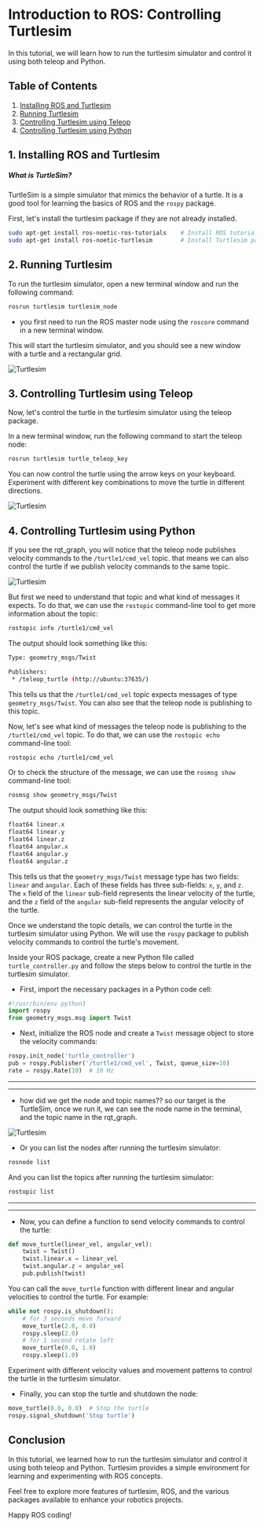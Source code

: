 # Introduction to ROS: Controlling Turtlesim

In this tutorial, we will learn how to run the turtlesim simulator and control it using both teleop and Python. 

## Table of Contents

1. [Installing ROS and Turtlesim](#installing-ros-and-turtlesim)
2. [Running Turtlesim](#running-turtlesim)
3. [Controlling Turtlesim using Teleop](#controlling-turtlesim-using-teleop)
4. [Controlling Turtlesim using Python](#controlling-turtlesim-using-python)

## 1. Installing ROS and Turtlesim <a id="installing-ros-and-turtlesim"></a>

##### What is TurtleSim?

TurtleSim is a simple simulator that mimics the behavior of a turtle. It is a good tool for learning the basics of ROS and the `rospy` package.
 
First, let's install the turtlesim package if they are not already installed.

```bash
sudo apt-get install ros-noetic-ros-tutorials    # Install ROS tutorials package
sudo apt-get install ros-noetic-turtlesim        # Install Turtlesim package
```

## 2. Running Turtlesim <a id="running-turtlesim"></a>

To run the turtlesim simulator, open a new terminal window and run the following command:

```bash
rosrun turtlesim turtlesim_node
```
- you first need to run the ROS master node using the `roscore` command in a new terminal window.

This will start the turtlesim simulator, and you should see a new window with a turtle and a rectangular grid.

![Turtlesim](../../images/turtlesim_node.png)

## 3. Controlling Turtlesim using Teleop <a id="controlling-turtlesim-using-teleop"></a>

Now, let's control the turtle in the turtlesim simulator using the teleop package.

In a new terminal window, run the following command to start the teleop node:

```bash
rosrun turtlesim turtle_teleop_key
```

You can now control the turtle using the arrow keys on your keyboard. Experiment with different key combinations to move the turtle in different directions.

![Turtlesim](../../images/turtlesim_teleop.png)

## 4. Controlling Turtlesim using Python <a id="controlling-turtlesim-using-python"></a>

If you see the rqt_graph, you will notice that the teleop node publishes velocity commands to the `/turtle1/cmd_vel` topic. that means we can also control the turtle if we publish velocity commands to the same topic.

![Turtlesim](../../images/turtlesim_rqt_graph.png)

But first we need to understand that topic and what kind of messages it expects. To do that, we can use the `rostopic` command-line tool to get more information about the topic:

```bash
rostopic info /turtle1/cmd_vel
```

The output should look something like this:

```bash
Type: geometry_msgs/Twist

Publishers:
 * /teleop_turtle (http://ubuntu:37635/)
```

This tells us that the `/turtle1/cmd_vel` topic expects messages of type `geometry_msgs/Twist`. You can also see that the teleop node is publishing to this topic.

Now, let's see what kind of messages the teleop node is publishing to the `/turtle1/cmd_vel` topic. To do that, we can use the `rostopic echo` command-line tool:

```bash
rostopic echo /turtle1/cmd_vel
```

Or to check the structure of the message, we can use the `rosmsg show` command-line tool:

```bash
rosmsg show geometry_msgs/Twist
```

The output should look something like this:

```bash
float64 linear.x
float64 linear.y
float64 linear.z
float64 angular.x
float64 angular.y
float64 angular.z
```

This tells us that the `geometry_msgs/Twist` message type has two fields: `linear` and `angular`. Each of these fields has three sub-fields: `x`, `y`, and `z`. The `x` field of the `linear` sub-field represents the linear velocity of the turtle, and the `z` field of the `angular` sub-field represents the angular velocity of the turtle.




Once we understand the topic details, we can control the turtle in the turtlesim simulator using Python. We will use the `rospy` package to publish velocity commands to control the turtle's movement.

Inside your ROS package, create a new Python file called `turtle_controller.py` and follow the steps below to control the turtle in the turtlesim simulator.

- First, import the necessary packages in a Python code cell:

```python
#!/usr/bin/env python3
import rospy
from geometry_msgs.msg import Twist
```

- Next, initialize the ROS node and create a `Twist` message object to store the velocity commands:

```python
rospy.init_node('turtle_controller')
pub = rospy.Publisher('/turtle1/cmd_vel', Twist, queue_size=10)
rate = rospy.Rate(10)  # 10 Hz
```
---
---
- how did we get the node and topic names?? so our target is the TurtleSim, once we run it, we can see the node name in the terminal, and the topic name in the rqt_graph.

![Turtlesim](../../images/turtlesim_rqt_graph.png)

- Or you can list the nodes after running the turtlesim simulator:

```bash
rosnode list
```

And you can list the topics after running the turtlesim simulator:

```bash
rostopic list
```
---
---

- Now, you can define a function to send velocity commands to control the turtle:

```python
def move_turtle(linear_vel, angular_vel):
    twist = Twist()
    twist.linear.x = linear_vel
    twist.angular.z = angular_vel
    pub.publish(twist)
```

You can call the `move_turtle` function with different linear and angular velocities to control the turtle. For example:

```python
while not rospy.is_shutdown():
    # for 3 seconds move forward
    move_turtle(2.0, 0.0)
    rospy.sleep(2.0)
    # for 1 second rotate left
    move_turtle(0.0, 1.0)
    rospy.sleep(1.0)
```

Experiment with different velocity values and movement patterns to control the turtle in the turtlesim simulator.

- Finally, you can stop the turtle and shutdown the node:

```python
move_turtle(0.0, 0.0)  # Stop the turtle
rospy.signal_shutdown('Stop turtle')
```

## Conclusion

In this tutorial, we learned how to run the turtlesim simulator and control it using both teleop and Python. Turtlesim provides a simple environment for learning and experimenting with ROS concepts.

Feel free to explore more features of turtlesim, ROS, and the various packages available to enhance your robotics projects.

Happy ROS coding!